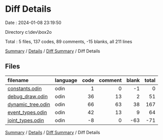 # Diff Details

Date : 2024-01-08 23:19:50

Directory c:\\dev\\box2o

Total : 5 files,  137 codes, 89 comments, -15 blanks, all 211 lines

[Summary](results.md) / [Details](details.md) / [Diff Summary](diff.md) / Diff Details

## Files
| filename | language | code | comment | blank | total |
| :--- | :--- | ---: | ---: | ---: | ---: |
| [constants.odin](/constants.odin) | odin | 1 | 0 | -1 | 0 |
| [debug_draw.odin](/debug_draw.odin) | odin | 36 | 13 | 2 | 51 |
| [dynamic_tree.odin](/dynamic_tree.odin) | odin | 66 | 63 | 38 | 167 |
| [event_types.odin](/event_types.odin) | odin | 42 | 13 | 9 | 64 |
| [joint_types.odin](/joint_types.odin) | odin | -8 | 0 | -63 | -71 |

[Summary](results.md) / [Details](details.md) / [Diff Summary](diff.md) / Diff Details